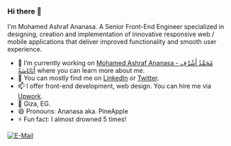 ### Hi there 👋

I'm Mohamed Ashraf Ananasa. A Senior Front-End Engineer specialized in designing, creation and implementation of innovative responsive web / mobile applications that deliver improved functionality and smooth user experience.

- 👔 I’m currently working on [Mohamed Ashraf Ananasa - مُحَمَّدُ أَشُرَّفِ أَنَانَاسَةٌ](http://mohamedashraf.com) where you can learn more about me.
- 💬 You can mostly find me on [LinkedIn](https://www.linkedin.com/in/ananasa) or [Twitter](https://twitter.com/@MohamedAnanasa).
- 📫 I offer front-end development, web design. You can hire me via [Upwork](https://www.upwork.com/freelancers/mohamedashrafananasa).
- 📍 Giza, EG.
- 😄 Pronouns: Ananasa aka. PineApple
- ⚡ Fun fact: I almost drowned 5 times!


[![E-Mail](https://img.shields.io/badge/--email?label=E-mail&logo=Gmail&style=social)](mailto:mohameday@live.com) 

<!--
**Ananasa/Ananasa** is a ✨ _special_ ✨ repository because its `README.md` (this file) appears on your GitHub profile.

Here are some ideas to get you started:
- 😄 Hobby: Scuba Diving with DIR Setup GUE
- 🔭 Ask me about Front-End, HTML, CSS, JavaScript, React, Angular.
- 🌱 I’m currently Studying Computer Accessibility WCAG.
- 👯 I’m looking to collaborate on Front-End (HTML, CSS, SCSS, JavaScript) Related Frameworks and Libraries.
- 🤔 I’m currently looking for help in finding a remote job across US and Europe.
- 🔭 I’m currently working on ...
- 🌱 I’m currently learning ...
- 👯 I’m looking to collaborate on ...
- 🤔 I’m looking for help with ...
- 💬 Ask me about ...
- 📫 How to reach me: ...
- 😄 Pronouns: ...
- ⚡ Fun fact: ...
-->
